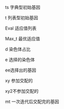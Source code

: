 ts 字典型初始基因

t 列表型初始基因

Eval 适应值列表

Max_t 最优适应值

d 染色体占比

e 选择的染色体

ee选择出的基因

xy 参加交配的

xy2不参加交配的

mt 一次迭代后交配完的基因